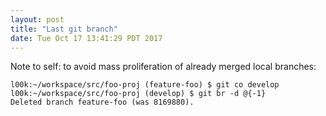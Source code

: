 ```yaml
---
layout: post
title: "Last git branch"
date: Tue Oct 17 13:41:29 PDT 2017
---
```


Note to self: to avoid mass proliferation of already merged local branches:

```
l00k:~/workspace/src/foo-proj (feature-foo) $ git co develop
l00k:~/workspace/src/foo-proj (develop) $ git br -d @{-1}
Deleted branch feature-foo (was 8169880).
```
